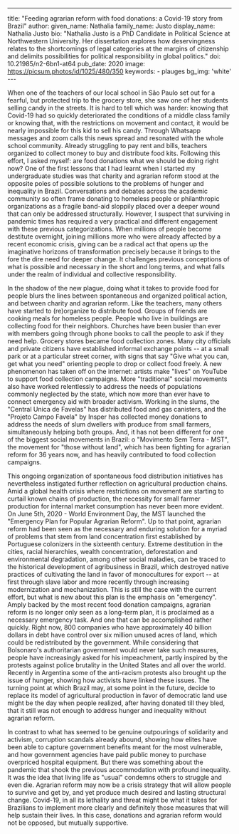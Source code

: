 ---
title: "Feeding agrarian reform with food donations: a Covid-19 story from Brazil"
author:
    given_name: Nathalia
    family_name: Justo
    display_name: Nathalia Justo
    bio: "Nathalia Justo is a PhD Candidate in Political Science at Northwestern University. Her dissertation explores how deservingness relates to the shortcomings of legal categories at the margins of citizenship and delimits possibilities for political responsibility in global politics."
doi: 10.21985/n2-6bn1-at64
pub_date: 2020
image: https://picsum.photos/id/1025/480/350
keywords:
    - plauges
bg_img: 'white'
--- 

When one of the teachers of our local school in São Paulo set out for a fearful, but protected trip to the grocery store, she saw one of her students selling candy in the streets. It is hard to tell which was harder: knowing that Covid-19 had so quickly deteriorated the conditions of a middle class family or knowing that, with the restrictions on movement and contact, it would be nearly impossible for this kid to sell his candy. Through Whatsapp messages and zoom calls this news spread and resonated with the whole school community. Already struggling to pay rent and bills, teachers organized to collect money to buy and distribute food kits. Following this effort, I asked myself: are food donations what we should be doing right now? One of the first lessons that I had learnt when I started my undergraduate studies was that charity and agrarian reform stood at the opposite poles of possible solutions to the problems of hunger and inequality in Brazil. Conversations and debates across the academic community so often frame donating to homeless people or philanthropic organizations as a fragile band-aid sloppily placed over a deeper wound that can only be addressed structurally. However, I suspect that surviving in pandemic times has required a very practical and different engagement with these previous categorizations. When millions of people become destitute overnight, joining millions more who were already affected by a recent economic crisis, giving can be a radical act that opens up the imaginative horizons of transformation precisely because it brings to the fore the dire need for deeper change. It challenges previous conceptions of what is possible and necessary in the short and long terms, and what falls under the realm of individual and collective responsibility.

In the shadow of the new plague, doing what it takes to provide food for people blurs the lines between spontaneous and organized political action, and between charity and agrarian reform. Like the teachers, many others have started to (re)organize to distribute food. Groups of friends are cooking meals for homeless people. People who live in buildings are collecting food for their neighbors. Churches have been busier than ever with members going through phone books to call the people to ask if they need help. Grocery stores became food collection zones. Many city officials and private citizens have established informal exchange points -- at a small park or at a particular street corner, with signs that say "Give what you can, get what you need" orienting people to drop or collect food freely. A new phenomenon has taken off on the internet: artists make "lives" on YouTube to support food collection campaigns. More "traditional" social movements also have worked relentlessly to address the needs of populations commonly neglected by the state, which now more than ever have to connect emergency aid with broader activism. Working in the slums, the "Central Unica de Favelas" has distributed food and gas canisters, and the "Projeto Campo Favela" by Insper has collected money donations to address the needs of slum dwellers with produce from small farmers, simultaneously helping both groups. And, it has not been different for one of the biggest social movements in Brazil: o "Movimento Sem Terra - MST", the movement for "those without land", which has been fighting for agrarian reform for 36 years now, and has heavily contributed to food collection campaigns. 

This ongoing organization of spontaneous food distribution initiatives has nevertheless instigated further reflection on agricultural production chains. Amid a global health crisis where restrictions on movement are starting to curtail known chains of production, the necessity for small farmer production for internal market consumption has never been more evident. On June 5th, 2020 - World Environment Day, the MST launched the "Emergency Plan for Popular Agrarian Reform". Up to that point, agrarian reform had been seen as the necessary and enduring solution for a myriad of problems that stem from land concentration first established by Portuguese colonizers in the sixteenth century. Extreme destitution in the cities, racial hierarchies, wealth concentration, deforestation and environmental degradation, among other social maladies, can be traced to the historical development of agribusiness in Brazil, which destroyed native practices of cultivating the land in favor of monocultures for export -- at first through slave labor and more recently through increasing modernization and mechanization. This is still the case with the current effort, but what is new about this plan is the emphasis on "emergency". Amply backed by the most recent food donation campaigns, agrarian reform is no longer only seen as a long-term plan, it is proclaimed as a necessary emergency task. And one that can be accomplished rather quickly. Right now, 800 companies who have approximately 40 billion dollars in debt have control over six million unused acres of land, which could be redistributed by the government. While considering that Bolsonaro's authoritarian government would never take such measures, people have increasingly asked for his impeachment, partly inspired by the protests against police brutality in the United States and all over the world. Recently in Argentina some of the anti-racism protests also brought up the issue of hunger, showing how activists have linked these issues. The turning point at which Brazil may, at some point in the future, decide to replace its model of agricultural production in favor of democratic land use might be the day when people realized, after having donated till they bled, that it still was not enough to address hunger and inequality without agrarian reform.

In contrast to what has seemed to be genuine outpourings of solidarity and activism, corruption scandals already abound, showing how elites have been able to capture government benefits meant for the most vulnerable, and how government agencies have paid public money to purchase overpriced hospital equipment. But there was something about the pandemic that shook the previous accommodation with profound inequality. It was the idea that living life as "usual" condemns others to struggle and even die. Agrarian reform may now be a crisis strategy that will allow people to survive and get by, and yet produce much desired and lasting structural change. Covid-19, in all its lethality and threat might be what it takes for Brazilians to implement more clearly and definitely those measures that will help sustain their lives. In this case, donations and agrarian reform would not be opposed, but mutually supportive. 